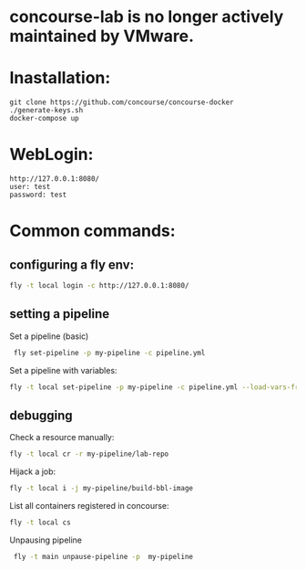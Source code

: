 # concourse-lab is no longer actively maintained by VMware.


# Inastallation:
```
git clone https://github.com/concourse/concourse-docker
./generate-keys.sh
docker-compose up

```

# WebLogin:
```
http://127.0.0.1:8080/
user: test
password: test
```

# Common commands:


## configuring a fly env:
```bash
fly -t local login -c http://127.0.0.1:8080/
```
 
 
## setting a pipeline

Set a pipeline (basic)
```bash
 fly set-pipeline -p my-pipeline -c pipeline.yml
```

Set a pipeline with variables:
```bash
fly -t local set-pipeline -p my-pipeline -c pipeline.yml --load-vars-from secrets.yml
```


## debugging
Check a resource manually:
```bash
fly -t local cr -r my-pipeline/lab-repo
```

Hijack a job:
```bash
fly -t local i -j my-pipeline/build-bbl-image
```


List all containers registered in concourse:
```bash
fly -t local cs
```

Unpausing pipeline
``` bash
 fly -t main unpause-pipeline -p  my-pipeline
 ```
 